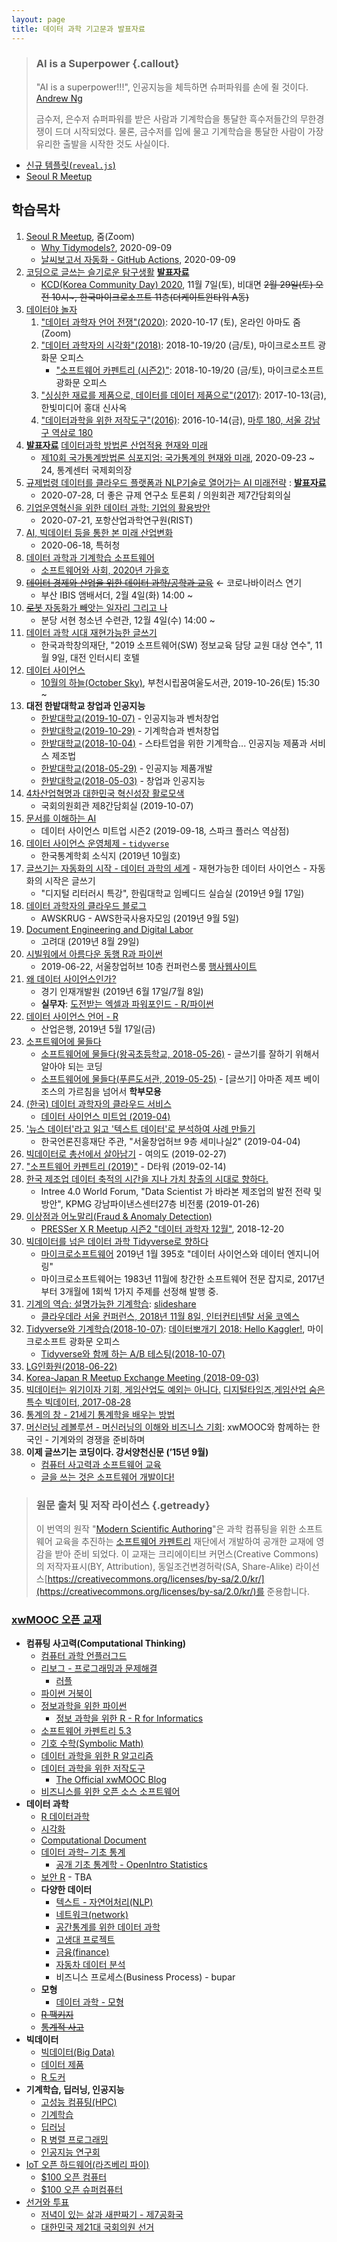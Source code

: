 ```yaml
---
layout: page
title: 데이터 과학 기고문과 발표자료
---
```


> ### AI is a Superpower {.callout}
>
> "AI is a superpower!!!", 인공지능을 체득하면 슈퍼파워를 손에 쥘 것이다. [Andrew Ng](https://twitter.com/andrewyng/status/728986380638916609)
>
> 금수저, 은수저 슈퍼파워를 받은 사람과 기계학습을 통달한 흑수저들간의 무한경쟁이 드뎌 시작되었다. 물론, 
> 금수저를 입에 물고 기계학습을 통달한 사람이 가장 유리한 출발을 시작한 것도 사실이다.

- [신규 템플릿(`reveal.js`)](template.html)
- [Seoul R Meetup](https://tidyverse-korea.github.io/seoul-R/)

## 학습목차 

1. [Seoul R Meetup](https://tidyverse-korea.github.io/seoul-R/#section), 줌(Zoom)
    - [Why Tidymodels?](ds-why-tidymodels.html), 2020-09-09
    - [날씨보고서 자동화 - GitHub Actions](ds-weather-github-actions.html), 2020-09-09
1. [코딩으로 글쓰는 슬기로운 탐구생활](ds-rmarkdown-driven-development.html) [**발표자료**](KCD2020_Tidyverse.html)
    - [KCD(Korea Community Day) 2020](https://kcd2020.festa.io/), 11월 7일(토), 비대면 ~~2월 29일(토) 오전 10시~, 한국마이크로소프트 11층(더케이트윈타워 A동)~~ 
1. [데이터야 놀자](https://datayanolja.github.io/)
    1. ["데이터 과학자 언어 전쟁"(2020)](ds-data-science-war.html): 2020-10-17 (토), 온라인 아마도 줌(Zoom)
    1. ["데이터 과학자의 시각화"(2018)](ds_data_scientist_visualization.html): 2018-10-19/20 (금/토), 마이크로소프트 광화문 오피스
        - ["소프트웨어 카펜트리 (시즌2)"](ds_software_carpentry_2018.html): 2018-10-19/20 (금/토), 마이크로소프트 광화문 오피스
    1. ["싱싱한 재료를 제품으로, 데이터를 데이터 제품으로"(2017)](slides/ds_data_product.html): 2017-10-13(금), 한빛미디어 홍대 신사옥
    1. ["데이터과학을 위한 저작도구"(2016)](slides/2016/ds_authoring_toolchain.html): 2016-10-14(금), [마루 180, 서울 강남구 역삼로 180](http://dmaps.kr/owgj)    
1. [**발표자료**](ds-statistics-symposium.html) [데이터과학 방법론 산업적용 현재와 미래](ds-statistics-symposium-distill.html)
    - [제10회 국가통계방법론 심포지엄: 국가통계의 현재와 미래](http://kostat.go.kr/sri/srikor/srikor_spn/1/1/index.action), 2020-09-23 ~ 24, 통계센터 국제회의장
1. [규제법령 데이터를 클라우드 플랫폼과 NLP기술로 열어가는 AI 미래전략](ds-regulation.html) : [**발표자료**](ds-regulation-deck.html)
    - 2020-07-28, 더 좋은 규제 연구소 토론회 / 의원회관 제7간담회의실
1. [기업운영혁신을 위한 데이터 과학: 기업의 활용방안](ds-rist.html)
    - 2020-07-21, 포항산업과학연구원(RIST)
1. [AI, 빅데이터 등을 통한 본 미래 산업변화](ds-patent.html)
    - 2020-06-18, 특허청
1. [데이터 과학과 기계학습 소프트웨어](ds-software-society.html)
    - [소프트웨어와 사회, 2020년 가을호](http://softwareandsociety.kr/)
1. ~~[데이터 경제와 산업을 위한 데이터 과학/공학과 교육](ds-data-industry.html)~~ &larr; 코로나바이러스 연기
    - 부산 IBIS 앰배서더, 2월 4일(화) 14:00 ~
1. [~~로봇~~ 자동화가 빼앗는 일자리 그리고 나](ds-bundang-2019.html)
    - 분당 서현 청소년 수련관, 12월 4일(수) 14:00 ~
1. [데이터 과학 시대 재현가능한 글쓰기](ds-kofac-writing.html)
    - 한국과학창의재단, "2019 소프트웨어(SW) 정보교육 담당 교원 대상 연수", 11월 9일, 대전 인터시티 호텔
1. [데이터 사이언스](ds-data-science.html)
    - [10월의 하늘(October Sky)](https://octobersky.org), 부천시립꿈여울도서관, 2019-10-26(토) 15:30 ~ 
1. **대전 한밭대학교 창업과 인공지능**
    - [한밭대학교(2019-10-07)](한밭대_창업과인공지능_20191007.html) - 인공지능과 벤처창업
    - [한밭대학교(2019-10-29)](한밭대_창업과인공지능_20191029.html) - 기계학습과 벤처창업
    - [한밭대학교(2018-10-04)](한밭대_창업과인공지능_20181004.html) - 스타트업을 위한 기계학습... 인공지능 제품과 서비스 제조법
    - [한밭대학교(2018-05-29)](한밭대_창업과인공지능_20180529.html) - 인공지능 제품개발    
    - [한밭대학교(2018-05-03)](한밭대_창업과인공지능_20180503.html) - 창업과 인공지능
1. [4차산업혁명과 대한민국 혁신성장 활로모색](ds-4th-ir.html)
    - 국회의원회관 제8간담회실 (2019-10-07)
1. [문서를 이해하는 AI](ds-document-ai.html)
    - 데이터 사이언스 미트업 시즌2 (2019-09-18, 스파크 플러스 역삼점)
1. [데이터 사이언스 운영체제 - `tidyverse`](ds-stat-tidyverse.html)
    - 한국통계학회 소식지 (2019년 10월호)
1. [글쓰기는 자동화의 시작 - 데이터 과학의 세계](ds-digital-literacy.html) - 재현가능한 데이터 사이언스 - 자동화의 시작은 글쓰기
    - "디지털 리터러시 특강", 한림대학교 임베디드 실습실 (2019년 9월 17일)
1. [데이터 과학자의 클라우드 블로그](ds-blog-aws-cloud.html) 
    - AWSKRUG - AWS한국사용자모임 (2019년 9월 5일)
1. [Document Engineering and Digital Labor](ds-korea-univ-201908.html) 
    - 고려대 (2019년 8월 29일)
1. [시빌워에서 아름다운 동행 R과 파이썬](ds-dataroom.html)
    - 2019-06-22, 서울창업허브 10층 컨퍼런스룸 [행사웹사이트](https://www.onoffmix.com/event/181554)
1. [왜 데이터 사이언스인가?](ds-finance-why-201904.html) 
    - 경기 인재개발원 (2019년 6월 17일/7월 8일)
    - **실무자**: [도전받는 엑셀과 파워포인드 - R/파이썬](ds-finance-201904.html)
1. [데이터 사이언스 언어 - R](ds-db-20190517.html)
    - 산업은행, 2019년 5월 17일(금)
1. [소프트웨어에 물들다](http://somul.kr/) 
    - [소프트웨어에 물들다(왕곡초등학교, 2018-05-26)](somul_20180525.html) -  글쓰기를 잘하기 위해서 알아야 되는 코딩
    - [소프트웨어에 물들다(푸른도서관, 2019-05-25)](somul_20190525.html) - [글쓰기] 아마존 제프 베이조스의 가르침을 넘어서 **학부모용**
1. [(한국) 데이터 과학자의 클라우드 서비스](ds_meetup_ds_on_cloud.html) 
    - [데이터 사이언스 미트업 (2019-04)](https://tidyverse-korea.github.io/r-meetup-x-presser/)
1. ['뉴스 데이터'라고 읽고 '텍스트 데이터'로 분석하여 사례 만들기](ds_kpf.html) 
    - 한국언론진흥재단 주관, "서울창업허브 9층 세미나실2" (2019-04-04)
1. [빅데이터로 총선에서 살아남기](ds_election_2019.html) - 여의도 (2019-02-27)
1. ["소프트웨어 카펜트리 (2019)"](ds_software_carpentry_2019.html) - D타워 (2019-02-14)
1. [한국 제조업 데이터 축적의 시간을 지나 가치 창출의 시대로 향하다.](intree-seminar-2019-01.html) 
    - Intree 4.0 World Forum, "Data Scientist 가 바라본 제조업의 발전 전략 및 방안", KPMG 강남파이낸스센터27층 비전룸 (2019-01-26)
1. [이상점과 어노말리(Fraud & Anomaly Detection)](r_meetup_outlier_anomaly.html) 
    - [PRESSer X R Meetup 시즌2 "데이터 과학자 12월"](https://tidyverse-korea.github.io/r-meetup-x-presser/), 2018-12-20
1. [빅데이터를 넘은 데이터 과학 Tidyverse로 향하다](ds_maso_tidyverse.html) 
    - [마이크로소프트웨어](https://www.imaso.co.kr/) 2019년 1월 395호 "데이터 사이언스와 데이터 엔지니어링"
    - 마이크로소프트웨어는 1983년 11월에 창간한 소프트웨어 전문 잡지로, 2017년부터 3개월에 1회씩 1가지 주제를 선정해 발행 중.
1. [기계의 역습: 설명가능한 기계학습](ds_explainable_machine_learning_2018.html): [slideshare](https://www.slideshare.net/statkclee/cloudera-sessions-2018-datayanolja)
    - [클라우데라 서울 컨퍼런스, 2018년 11월 8일, 인터컨티넨탈 서울 코엑스](https://clouderasessionsseoul.com/)
1. [Tidyverse와 기계학습(2018-10-07)](machine_learning_tidyverse_20181007.html): [데이터뽀개기 2018: Hello Kaggler!](http://kagglebreak.com/databreak2018), 마이크로소프트 광화문 오피스
    - [Tidyverse와 함께 하는 A/B 테스팅(2018-10-07)](ab_testing_tidyverse_20181007.html)
1. [LG인화원(2018-06-22)](LG인화원_20180622.html)
1. [Korea-Japan R Meetup Exchange Meeting (2018-09-03)](korea-japan-r-meetup.html)
1. [빅데이터는 위기이자 기회, 게임산업도 예외는 아니다.](digital-times-2017.html) [디지털타임즈,게임산업 숨은 특수 빅데이터, 2017-08-28](http://www.dt.co.kr/contents.html?article_no=2017082902101531043002)
1. [통계의 창 - 21세기 통계학을 배우는 방법](window-of-statistics.html)
1. [머신러닝 레볼루션 - 머신러닝의 이해와 비즈니스 기회](http://statkclee.github.io/mlrv/): xwMOOC와 함께하는 한국인 - 기계와의 경쟁을 준비하며
1. **이제 글쓰기는 코딩이다. 강서양천신문 (’15년 9월)** 
    * [컴퓨터 사고력과 소프트웨어 교육](ct-korea.html)
    * [글을 쓰는 것은 소프트웨어 개발이다!](ct-writing.html)

 
> ### 원문 출처 및 저작 라이선스 {.getready}
>
> 이 번역의 원작 "[Modern Scientific Authoring](http://swcarpentry.github.io/modern-scientific-authoring/)"은 과학 컴퓨팅을 위한 소프트웨어 교육을 추진하는 
> [소프트웨어 카펜트리](http://software-carpentry.org/) 재단에서 개발하여 공개한 교재에 영감을 받아 준비 되었다.
> 이 교재는 크리에이티브 커먼스(Creative Commons)의 저작자표시(BY, Attribution), 동일조건변경허락(SA, Share-Alike) 라이선스[https://creativecommons.org/licenses/by-sa/2.0/kr/](https://creativecommons.org/licenses/by-sa/2.0/kr/)를 준용합니다.



### [xwMOOC 오픈 교재](https://statkclee.github.io/xwMOOC/)

- **컴퓨팅 사고력(Computational Thinking)**
    - [컴퓨터 과학 언플러그드](http://statkclee.github.io/unplugged)  
    - [리보그 - 프로그래밍과 문제해결](https://statkclee.github.io/code-perspectives/)  
         - [러플](http://statkclee.github.io/rur-ple/)  
    - [파이썬 거북이](http://swcarpentry.github.io/python-novice-turtles/index-kr.html)  
    - [정보과학을 위한 파이썬](https://statkclee.github.io/pythonlearn-kr/)  
        + [정보 과학을 위한 R - R for Informatics](https://statkclee.github.io/r4inf/)
    - [소프트웨어 카펜트리 5.3](http://statkclee.github.io/swcarpentry-version-5-3-new/)
    - [기호 수학(Symbolic Math)](https://statkclee.github.io/symbolic-math/)
    - [데이터 과학을 위한 R 알고리즘](https://statkclee.github.io/r-algorithm/)
    - [데이터 과학을 위한 저작도구](https://statkclee.github.io/ds-authoring/)
        - [The Official xwMOOC Blog](https://xwmooc.netlify.com/)
    - [비즈니스를 위한 오픈 소스 소프트웨어](http://statkclee.github.io/open-source-for-business/)    
- **데이터 과학**
    - [R 데이터과학](https://statkclee.github.io/data-science/)
    - [시각화](https://statkclee.github.io/viz/)
    - [Computational Document](https://statkclee.github.io/comp_document/)
    - [데이터 과학– 기초 통계](https://statkclee.github.io/statistics/)    
        - [공개 기초 통계학 - OpenIntro Statistics](https://statkclee.github.io/openIntro-statistics-bookdown/)
    - [보안 R](https://statkclee.github.io/security/) - TBA
    - **다양한 데이터**
        + [텍스트 - 자연어처리(NLP)](https://statkclee.github.io/text/)
        + [네트워크(network)](https://statkclee.github.io/network)
        + [공간통계를 위한 데이터 과학](https://statkclee.github.io/spatial/)        
        + [고생대 프로젝트](http://statkclee.github.io/trilobite)
        + [금융(finance)](https://statkclee.github.io/finance/)
        + [자동차 데이터 분석](https://statkclee.github.io/automotive/)
        + 비즈니스 프로세스(Business Process) - bupar
    - **모형**
        + [데이터 과학 - 모형](https://statkclee.github.io/model/)
    - [~~R 팩키지~~](http://r-pkgs.xwmooc.org/)
    - [~~통계적 사고~~](http://think-stat.xwmooc.org/)
- **빅데이터**
    - [빅데이터(Big Data)](http://statkclee.github.io/bigdata)
    - [데이터 제품](https://statkclee.github.io/data-product/)
    - [R 도커](http://statkclee.github.io/r-docker/)
- **기계학습, 딥러닝, 인공지능**
    - [고성능 컴퓨팅(HPC)](http://statkclee.github.io/hpc)
    - [기계학습](http://statkclee.github.io/ml)
    - [딥러닝](http://statkclee.github.io/deep-learning)
    - [R 병렬 프로그래밍](http://statkclee.github.io/parallel-r/)
    - [인공지능 연구회](https://statkclee.github.io/ai-lab/)
- [IoT 오픈 하드웨어(라즈베리 파이)](http://statkclee.github.io/raspberry-pi)
    - [$100 오픈 컴퓨터](https://statkclee.github.io/one-page/)   
    - [$100 오픈 슈퍼컴퓨터](https://statkclee.github.io/hpc/)
- [선거와 투표](http://statkclee.github.io/politics)
    - [저녁이 있는 삶과 새판짜기 - 제7공화국](https://statkclee.github.io/hq/)
    - [대한민국 제21대 국회의원 선거](https://statkclee.github.io/election/)

